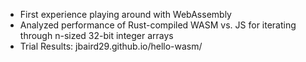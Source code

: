 -   First experience playing around with WebAssembly
-   Analyzed performance of Rust-compiled WASM vs. JS for iterating through n-sized 32-bit integer arrays
-   Trial Results: jbaird29.github.io/hello-wasm/
